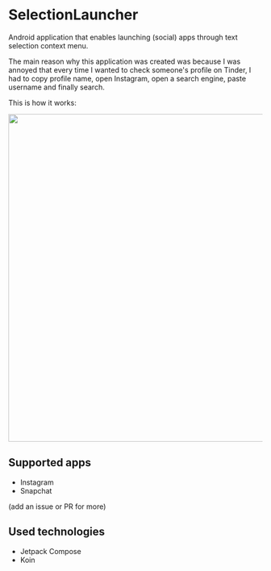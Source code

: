 # SelectionLauncher
Android application that enables launching (social) apps through text selection context menu.

The main reason why this application was created was because I was annoyed that every time I wanted to check someone's profile on Tinder, I had to copy profile name, open Instagram, open a search engine, paste username and finally search.

This is how it works:

<p align="center">
<img src="https://user-images.githubusercontent.com/17478192/106633052-b280c400-657e-11eb-8aff-2dd6dc6ac666.png" width="650"/>
</p>

## Supported apps
- Instagram
- Snapchat
  
(add an issue or PR for more)

## Used technologies
- Jetpack Compose
- Koin
